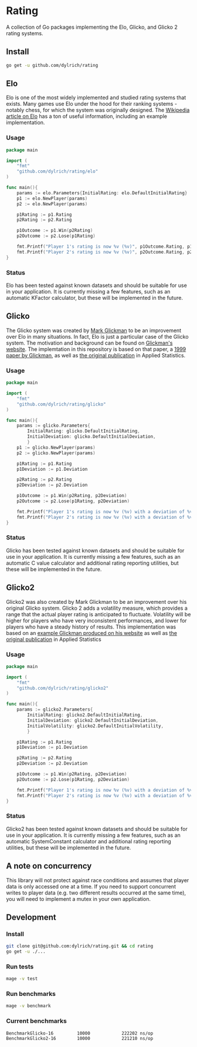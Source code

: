 # Rating

A collection of Go packages implementing the Elo, Glicko, and Glicko 2 rating systems.

## Install

```bash
go get -u github.com/dylrich/rating
```

## Elo

Elo is one of the most widely implemented and studied rating systems that exists. Many games use Elo under the hood for their ranking systems - notably chess, for which the system was originally designed. The [Wikipedia article on Elo](https://en.wikipedia.org/wiki/Elo_rating_system) has a ton of useful information, including an example implementation.

### Usage

```go
package main

import (
    "fmt"
    "github.com/dylrich/rating/elo"
)

func main(){
    params := elo.Parameters{InitialRating: elo.DefaultInitialRating}
    p1 := elo.NewPlayer(params)
    p2 := elo.NewPlayer(params)

    p1Rating := p1.Rating
    p2Rating := p2.Rating

    p1Outcome := p1.Win(p2Rating)
    p2Outcome := p2.Lose(p1Rating)

    fmt.Printf("Player 1's rating is now %v (%v)", p1Outcome.Rating, p1Outcome.RatingDelta)
    fmt.Printf("Player 2's rating is now %v (%v)", p2Outcome.Rating, p2Outcome.RatingDelta)
}
```

### Status

Elo has been tested against known datasets and should be suitable for use in your application. It is currently missing a few features, such as an automatic KFactor calculator, but these will be implemented in the future.

## Glicko

The Glicko system was created by [Mark Glickman](http://www.glicko.net/) to be an improvement over Elo in many situations. In fact, Elo is just a particular case of the Glicko system. The motivation and background can be found on [Glickman's website](http://www.glicko.net/glicko/glicko.pdf). The implemtation in this repository is based on that paper, a [1999 paper by Glickman](http://www.glicko.net/research/gdescrip.pdf), as well as [the original publication](http://www.glicko.net/research/glicko.pdf) in Applied Statistics.

### Usage

```go
package main

import (
    "fmt"
    "github.com/dylrich/rating/glicko"
)

func main(){
    params := glicko.Parameters{
        InitialRating: glicko.DefaultInitialRating,
        InitialDeviation: glicko.DefaultInitialDeviation,
        }
    p1 := glicko.NewPlayer(params)
    p2 := glicko.NewPlayer(params)

    p1Rating := p1.Rating
    p1Deviation := p1.Deviation

    p2Rating := p2.Rating
    p2Deviation := p2.Deviation

    p1Outcome := p1.Win(p2Rating, p2Deviation)
    p2Outcome := p2.Lose(p1Rating, p2Deviation)

    fmt.Printf("Player 1's rating is now %v (%v) with a deviation of %v (%v)", p1Outcome.Rating, p1Outcome.RatingDelta, p1Outcome.Deviation, p1Outcome.DeviationDelta)
    fmt.Printf("Player 2's rating is now %v (%v) with a deviation of %v (%v)", p2Outcome.Rating, p2Outcome.RatingDelta, p2Outcome.Deviation, p2Outcome.DeviationDelta)
}
```

### Status

Glicko has been tested against known datasets and should be suitable for use in your application. It is currently missing a few features, such as an automatic C value calculator and additional rating reporting utilities, but these will be implemented in the future.

## Glicko2

Glicko2 was also created by Mark Glickman to be an improvement over his original Glicko system. Glicko 2 adds a volatility measure, which provides a range that the actual player rating is anticipated to fluctuate. Volatility will be higher for players who have very inconsistent performances, and lower for players who have a steady history of results. This implementation was based on an [example Glickman produced on his website](http://www.glicko.net/glicko/glicko2.pdf) as well as [the original publication](http://www.glicko.net/research/dpcmsv.pdf) in Applied Statistics

### Usage

```go
package main

import (
    "fmt"
    "github.com/dylrich/rating/glicko2"
)

func main(){
    params := glicko2.Parameters{
        InitialRating: glicko2.DefaultInitialRating,
        InitialDeviation: glicko2.DefaultInitialDeviation,
        InitialVolatility: glicko2.DefaultInitialVolatility,
        }

    p1Rating := p1.Rating
    p1Deviation := p1.Deviation

    p2Rating := p2.Rating
    p2Deviation := p2.Deviation

    p1Outcome := p1.Win(p2Rating, p2Deviation)
    p2Outcome := p2.Lose(p1Rating, p2Deviation)

    fmt.Printf("Player 1's rating is now %v (%v) with a deviation of %v (%v) and volatility of %v (%v)", p1Outcome.Rating, p1Outcome.RatingDelta, p1Outcome.Deviation, p1Outcome.DeviationDelta, p1Outcome.Volatility, p1Outcome.VolatilityDelta)
    fmt.Printf("Player 2's rating is now %v (%v) with a deviation of %v (%v) and volatility of %v (%v)", p2Outcome.Rating, p2Outcome.RatingDelta, p2Outcome.Deviation, p2Outcome.DeviationDelta, p2Outcome.Volatility, p2Outcome.VolatilityDelta)
}
```

### Status

Glicko2 has been tested against known datasets and should be suitable for use in your application. It is currently missing a few features, such as an automatic SystemConstant calculator and additional rating reporting utilities, but these will be implemented in the future.

## A note on concurrency

This library will not protect against race conditions and assumes that player data is only accessed one at a time. If you need to support concurrent writes to player data (e.g. two different results occurred at the same time), you will need to implement a mutex in your own application.

## Development

### Install

```bash
git clone git@github.com:dylrich/rating.git && cd rating
go get -u ./...
```

### Run tests

```bash
mage -v test
```

### Run benchmarks

```bash
mage -v benchmark
```

### Current benchmarks

```bash
BenchmarkGlicko-16         10000            222202 ns/op
BenchmarkGlicko2-16        10000            221210 ns/op
```
